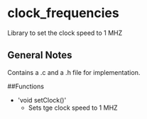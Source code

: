 # clock_frequencies

Library to set the clock speed to 1 MHZ

## General Notes
Contains a .c and a .h file for implementation.

##Functions
- 'void setClock()'
  - Sets tge clock speed to 1 MHZ

